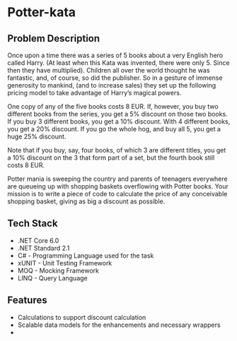 # Potter-kata

## Problem Description

Once upon a time there was a series of 5 books about a very English hero called Harry. (At least when this Kata was invented, there were only 5. Since then they have multiplied). Children all over the world thought he was fantastic, and, of course, so did the publisher. So in a gesture of immense generosity to mankind, (and to increase sales) they set up the following pricing model to take advantage of Harry’s magical powers.

One copy of any of the five books costs 8 EUR. If, however, you buy two different books from the series, you get a 5% discount on those two books. If you buy 3 different books, you get a 10% discount. With 4 different books, you get a 20% discount. If you go the whole hog, and buy all 5, you get a huge 25% discount.

Note that if you buy, say, four books, of which 3 are different titles, you get a 10% discount on the 3 that form part of a set, but the fourth book still costs 8 EUR.

Potter mania is sweeping the country and parents of teenagers everywhere are queueing up with shopping baskets overflowing with Potter books. Your mission is to write a piece of code to calculate the price of any conceivable shopping basket, giving as big a discount as possible.

## Tech Stack

- .NET Core 6.0
- .NET Standard 2.1
- C# - Programming Language used for the task
- xUNIT - Unit Testing Framework
- MOQ - Mocking Framework
- LINQ - Query Language

## Features

- Calculations to support discount calculation 
- Scalable data models for the enhancements and necessary wrappers
- 
